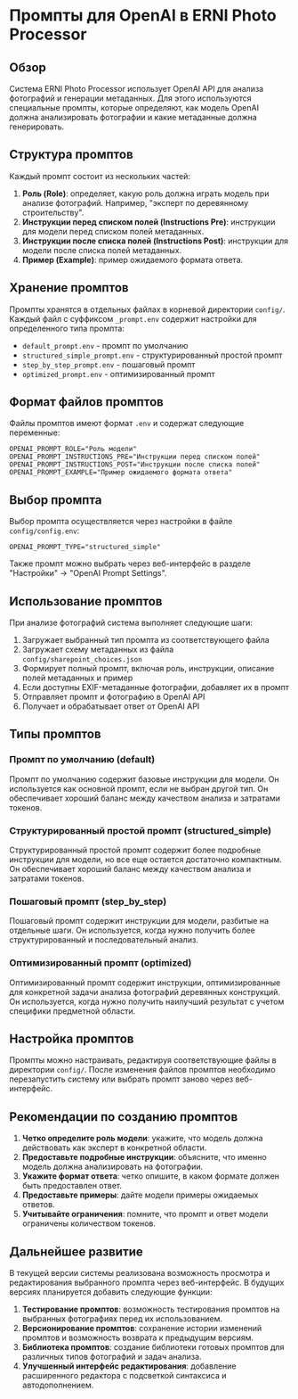 # Промпты для OpenAI в ERNI Photo Processor

## Обзор

Система ERNI Photo Processor использует OpenAI API для анализа фотографий и генерации метаданных. Для этого используются специальные промпты, которые определяют, как модель OpenAI должна анализировать фотографии и какие метаданные должна генерировать.

## Структура промптов

Каждый промпт состоит из нескольких частей:

1. **Роль (Role)**: определяет, какую роль должна играть модель при анализе фотографий. Например, "эксперт по деревянному строительству".
2. **Инструкции перед списком полей (Instructions Pre)**: инструкции для модели перед списком полей метаданных.
3. **Инструкции после списка полей (Instructions Post)**: инструкции для модели после списка полей метаданных.
4. **Пример (Example)**: пример ожидаемого формата ответа.

## Хранение промптов

Промпты хранятся в отдельных файлах в корневой директории `config/`. Каждый файл с суффиксом `_prompt.env` содержит настройки для определенного типа промпта:

- `default_prompt.env` - промпт по умолчанию
- `structured_simple_prompt.env` - структурированный простой промпт
- `step_by_step_prompt.env` - пошаговый промпт
- `optimized_prompt.env` - оптимизированный промпт

## Формат файлов промптов

Файлы промптов имеют формат `.env` и содержат следующие переменные:

```
OPENAI_PROMPT_ROLE="Роль модели"
OPENAI_PROMPT_INSTRUCTIONS_PRE="Инструкции перед списком полей"
OPENAI_PROMPT_INSTRUCTIONS_POST="Инструкции после списка полей"
OPENAI_PROMPT_EXAMPLE="Пример ожидаемого формата ответа"
```

## Выбор промпта

Выбор промпта осуществляется через настройки в файле `config/config.env`:

```
OPENAI_PROMPT_TYPE="structured_simple"
```

Также промпт можно выбрать через веб-интерфейс в разделе "Настройки" -> "OpenAI Prompt Settings".

## Использование промптов

При анализе фотографий система выполняет следующие шаги:

1. Загружает выбранный тип промпта из соответствующего файла
2. Загружает схему метаданных из файла `config/sharepoint_choices.json`
3. Формирует полный промпт, включая роль, инструкции, описание полей метаданных и пример
4. Если доступны EXIF-метаданные фотографии, добавляет их в промпт
5. Отправляет промпт и фотографию в OpenAI API
6. Получает и обрабатывает ответ от OpenAI API

## Типы промптов

### Промпт по умолчанию (default)

Промпт по умолчанию содержит базовые инструкции для модели. Он используется как основной промпт, если не выбран другой тип. Он обеспечивает хороший баланс между качеством анализа и затратами токенов.

### Структурированный простой промпт (structured_simple)

Структурированный простой промпт содержит более подробные инструкции для модели, но все еще остается достаточно компактным. Он обеспечивает хороший баланс между качеством анализа и затратами токенов.

### Пошаговый промпт (step_by_step)

Пошаговый промпт содержит инструкции для модели, разбитые на отдельные шаги. Он используется, когда нужно получить более структурированный и последовательный анализ.

### Оптимизированный промпт (optimized)

Оптимизированный промпт содержит инструкции, оптимизированные для конкретной задачи анализа фотографий деревянных конструкций. Он используется, когда нужно получить наилучший результат с учетом специфики предметной области.

## Настройка промптов

Промпты можно настраивать, редактируя соответствующие файлы в директории `config/`. После изменения файлов промптов необходимо перезапустить систему или выбрать промпт заново через веб-интерфейс.

## Рекомендации по созданию промптов

1. **Четко определите роль модели**: укажите, что модель должна действовать как эксперт в конкретной области.
2. **Предоставьте подробные инструкции**: объясните, что именно модель должна анализировать на фотографии.
3. **Укажите формат ответа**: четко опишите, в каком формате должен быть предоставлен ответ.
4. **Предоставьте примеры**: дайте модели примеры ожидаемых ответов.
5. **Учитывайте ограничения**: помните, что промпт и ответ модели ограничены количеством токенов.

## Дальнейшее развитие

В текущей версии системы реализована возможность просмотра и редактирования выбранного промпта через веб-интерфейс. В будущих версиях планируется добавить следующие функции:

1. **Тестирование промптов**: возможность тестирования промптов на выбранных фотографиях перед их использованием.
2. **Версионирование промптов**: сохранение истории изменений промптов и возможность возврата к предыдущим версиям.
3. **Библиотека промптов**: создание библиотеки готовых промптов для различных типов фотографий и задач анализа.
4. **Улучшенный интерфейс редактирования**: добавление расширенного редактора с подсветкой синтаксиса и автодополнением.
